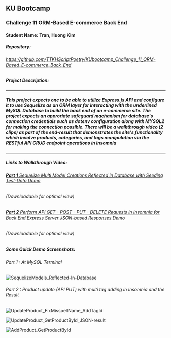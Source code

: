 ## KU Bootcamp  
### Challenge 11 ORM-Based E-commerce Back End
#### Student Name: Tran, Huong Kim

##### Repository:   
###### https://github.com/TTKHScriptPoetry/KUbootcamp_Challenge_11_ORM-Based_E-commerce_Back_End
 
##### Project Description:
---------------------------------------------------------------------------------------------------------
##### This project expects one to be able to utilize Express.js API and configure it to use Sequelize as an ORM layer for interacting with the underlined MySQL Database to build the back end of an e-commerce site. The project expects an approriate safeguard machanism for database's connection credentials such as dotenv configuration along with MYSQL2 for making the connection possible. There will be a walkthrough video (2 clips) as part of the end-result that demonstrates the site's functionality which involve products, categories, and tags manipulation via the RESTful API CRUD endpoint operations in Insomnia 
---------------------------------------------------------------------------------------------------------
##### Links to Walkthrough Video:   
###### [**Part 1** Sequelize Multi Model Creations Reflected in Database with Seeding Test-Data Demo](https://drive.google.com/file/d/1cFbCTfwOPsQSRREuIF54YgO2J3NQllTO/view?usp=sharing) 
###### (Downloadable for optimal view)
###### [**Part 2** Perform API  GET - POST - PUT - DELETE Requests in Insomnia for Back End Express Server JSON-based Responses Demo](https://drive.google.com/file/d/1mZ27HMqE21EHbhRmyurjBlZpUvpUZFHn/view?usp=sharing)  
###### (Downloadable for optimal view)

##### Some Quick Demo Screenshots:
###### _Part 1 : At MySQL Terminal_
![SequelizeModels_Reflected-In-Database](https://user-images.githubusercontent.com/100046315/160325650-d5b8a1d4-b748-411e-b766-3bfb7e3ed633.png)

###### _Part 2 : Product update (API PUT) with multi tag adding in Insomnia and the Result_
![UpdateProduct_FixMisspellName_AddTagId](https://user-images.githubusercontent.com/100046315/160325847-43ae4644-5355-44ef-a887-94816e48538a.png)

![UpdateProduct_GetProductById_JSON-result](https://user-images.githubusercontent.com/100046315/160325959-92fb4030-bc24-4b3e-b786-eef2613ae070.png)

![AddProduct_GetProductById](https://user-images.githubusercontent.com/100046315/160325978-a298dd75-2794-44c8-aac0-e6414da99d33.png)

 



